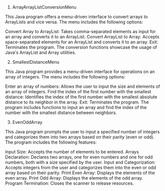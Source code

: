 1. ArrayArrayListConversionMenu

This Java program offers a menu-driven interface to convert arrays to ArrayLists and vice versa. The menu includes the following options:

Convert Array to ArrayList: Takes comma-separated elements as input for an array and converts it to an ArrayList.
Convert ArrayList to Array: Accepts space-separated elements for an ArrayList and converts it to an array.
Exit: Terminates the program.
The conversion functions showcase the usage of Java's ArrayList and Array utilities.

2. SmallestDistanceMenu

This Java program provides a menu-driven interface for operations on an array of integers. The menu includes the following options:

Enter an array of numbers: Allows the user to input the size and elements of an array of integers.
Find the index of the first number with the smallest distance: Identifies the index of the first number with the smallest absolute distance to its neighbor in the array.
Exit: Terminates the program.
The program includes functions to input an array and find the index of the number with the smallest distance between neighbors.

3. EvenOddArray

This Java program prompts the user to input a specified number of integers and categorizes them into two arrays based on their parity (even or odd). The program includes the following features:

Input Size: Accepts the number of elements to be entered.
Arrays Declaration: Declares two arrays, one for even numbers and one for odd numbers, both with a size specified by the user.
Input and Categorization: Accepts integers from the user and categorizes them into the even or odd array based on their parity.
Print Even Array: Displays the elements of the even array.
Print Odd Array: Displays the elements of the odd array.
Program Termination: Closes the scanner to release resources.
